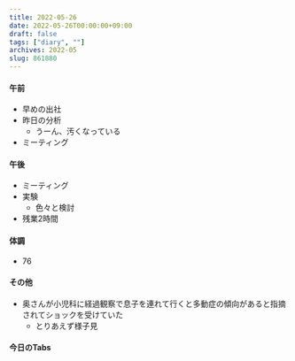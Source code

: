 ```yaml
---
title: 2022-05-26
date: 2022-05-26T00:00:00+09:00
draft: false
tags: ["diary", ""]
archives: 2022-05
slug: 861880
---
```

#### 午前
- 早めの出社
- 昨日の分析
  - うーん、汚くなっている
- ミーティング
#### 午後
- ミーティング
- 実験
  - 色々と検討
- 残業2時間
#### 体調
- 76
#### その他
- 奥さんが小児科に経過観察で息子を連れて行くと多動症の傾向があると指摘されてショックを受けていた
  - とりあえず様子見
#### 今日のTabs